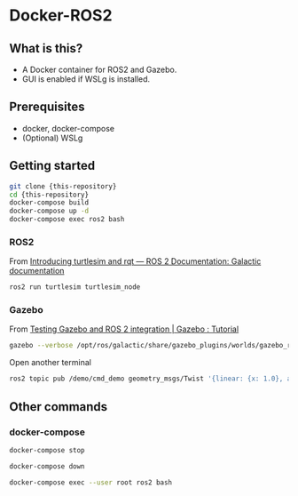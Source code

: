 # Docker-ROS2

## What is this?

* A Docker container for ROS2 and Gazebo.
* GUI is enabled if WSLg is installed.


## Prerequisites

* docker, docker-compose
* (Optional) WSLg


## Getting started

```bash
git clone {this-repository}
cd {this-repository}
docker-compose build
docker-compose up -d
docker-compose exec ros2 bash
```

### ROS2

From [Introducing turtlesim and rqt — ROS 2 Documentation: Galactic documentation](https://docs.ros.org/en/galactic/Tutorials/Turtlesim/Introducing-Turtlesim.html#start-turtlesim)

```bash
ros2 run turtlesim turtlesim_node
```

### Gazebo

From [Testing Gazebo and ROS 2 integration | Gazebo : Tutorial](https://gazebosim.org/tutorials?tut=ros2_installing&cat=connect_ros#TestingGazeboandROS2integration)


```bash
gazebo --verbose /opt/ros/galactic/share/gazebo_plugins/worlds/gazebo_ros_diff_drive_demo.world
```

Open another terminal

```bash
ros2 topic pub /demo/cmd_demo geometry_msgs/Twist '{linear: {x: 1.0}, angular: {z: 1.0}}' -1
```


## Other commands

### docker-compose

```bash
docker-compose stop
```

```bash
docker-compose down
```

```bash
docker-compose exec --user root ros2 bash
```
